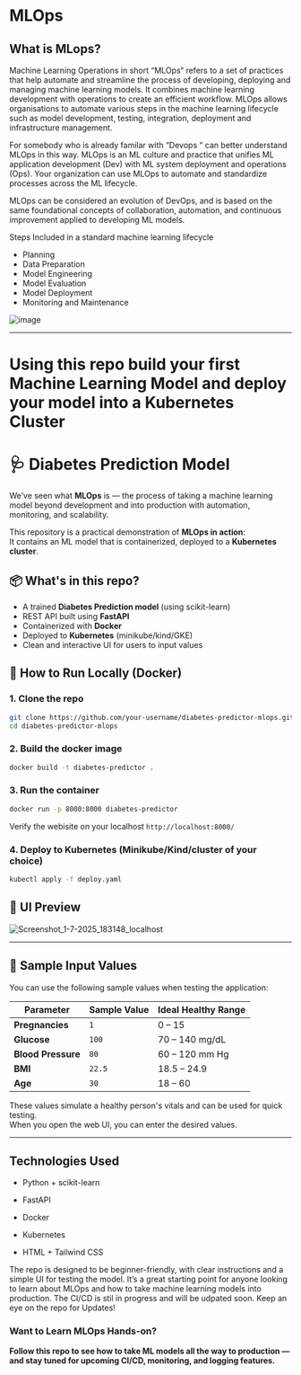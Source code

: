 # **MLOps** 

## **What is MLops?**


Machine Learning Operations in short “MLOps“ refers to a set of practices that help automate and streamline the process of developing, deploying and managing machine learning models. It combines machine learning development with operations to create an efficient workflow. MLOps allows organisations to automate various steps in the machine learning lifecycle such as model development, testing, integration, deployment and infrastructure management.

For somebody who is already familar with “Devops “ can better understand MLOps in this way. MLOps is an ML culture and practice that unifies ML application development (Dev) with ML system deployment and operations (Ops). Your organization can use MLOps to automate and standardize processes across the ML lifecycle.

MLOps can be considered an evolution of DevOps, and is based on the same foundational concepts of collaboration, automation, and continuous improvement applied to developing ML models.

Steps Included in a standard machine learning lifecycle

* Planning
* Data Preparation 
* Model Engineering
* Model Evaluation
* Model Deployment
* Monitoring and Maintenance

![image](https://github.com/user-attachments/assets/65147dd4-f0e8-47e4-a8cb-8b879d1f2077)

----


# **Using this repo build your first Machine Learning Model and deploy your model into a Kubernetes Cluster**




# 🩺 Diabetes Prediction Model

We’ve seen what **MLOps** is — the process of taking a machine learning model beyond development and into production with automation, monitoring, and scalability.

This repository is a practical demonstration of **MLOps in action**:  
It contains an ML model that is containerized, deployed to a **Kubernetes cluster**.
<!--, and fully automated using **GitHub Actions** for CI/CD.-->


## 📦 What's in this repo?

- A trained **Diabetes Prediction model** (using scikit-learn)
- REST API built using **FastAPI**
- Containerized with **Docker**
- Deployed to **Kubernetes** (minikube/kind/GKE)
- Clean and interactive UI for users to input values
<!--- Automated builds & deployments using **GitHub Actions**-->

## 🚀 How to Run Locally (Docker)

### 1. Clone the repo

```bash
git clone https://github.com/your-username/diabetes-predictor-mlops.git
cd diabetes-predictor-mlops
```

### 2. Build the docker image

```bash
docker build -t diabetes-predictor .
```

### 3. Run the container
```bash
docker run -p 8000:8000 diabetes-predictor
```
Verify the webisite on your localhost
`http://localhost:8000/`

### 4. Deploy to Kubernetes (Minikube/Kind/cluster of your choice)

```bash
kubectl apply -f deploy.yaml
```


## 📸 UI Preview

![Screenshot_1-7-2025_183148_localhost](https://github.com/user-attachments/assets/29b39892-13f8-49a3-9410-bceda6101bec)

<!-- Add screenshot if needed -->

---

## 🧪 Sample Input Values

You can use the following sample values when testing the application:

| Parameter         | Sample Value | Ideal Healthy Range               |
|------------------|--------------|-----------------------------------|
| **Pregnancies**   | `1`          | 0 – 15                            |
| **Glucose**       | `100`        | 70 – 140 mg/dL                    |
| **Blood Pressure**| `80`         | 60 – 120 mm Hg                    |
| **BMI**           | `22.5`       | 18.5 – 24.9                       |
| **Age**           | `30`         | 18 – 60                           |

These values simulate a healthy person's vitals and can be used for quick testing.  
When you open the web UI, you can enter the desired values.

---


## Technologies Used

* Python + scikit-learn

* FastAPI

* Docker

* Kubernetes

* HTML + Tailwind CSS

The repo is designed to be beginner-friendly, with clear instructions and a simple UI for testing the model. It’s a great starting point for anyone looking to learn about MLOps and how to take machine learning models into production. The CI/CD is stil in progress and will be udpated soon. Keep an eye on the repo for Updates!

### Want to Learn MLOps Hands-on?

**Follow this repo to see how to take ML models all the way to production — and stay tuned for upcoming CI/CD, monitoring, and logging features.**


